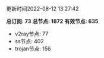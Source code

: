 更新时间2022-08-12 13:27:42

**总订阅: 73**
**总节点: 1872**
**有效节点: 635**
- v2ray节点: 77
- ss节点: 402
- trojan节点: 156
